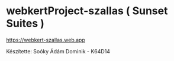 # webkertProject-szallas ( Sunset Suites )

https://webkert-szallas.web.app

Készítette: Soóky Ádám Dominik - K64D14

